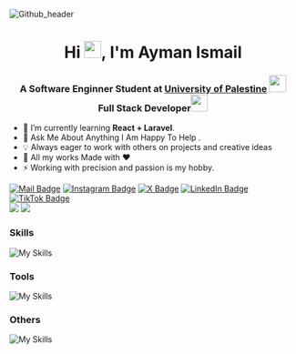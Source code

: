 ![Github_header](https://user-images.githubusercontent.com/88898454/162613510-d24014b6-b4ea-4f67-ba4a-19b4d956ceab.png)

<h1 align="center">Hi <img src="https://cdn.shopify.com/s/files/1/1061/1924/products/Waving_Hand_Sign_Emoji_Icon_ios10_grande.png?v=1571606113" width="30px" height="30px">, I'm Ayman Ismail</h1>
<h3 align="center">A Software Enginner Student at <a href="https://en.up.edu.ps/">University of Palestine</a> <img src="https://media.giphy.com/media/fYSnHlufseco8Fh93Z/giphy.gif" width="30"><br>Full Stack Developer<img src="https://media.giphy.com/media/WUlplcMpOCEmTGBtBW/giphy.gif" width="30"> </h3>

- 🌱 I’m currently learning **React + Laravel**.
- 💬 Ask Me About Anything I Am Happy To Help .
- 💡 Always eager to work with others on projects and creative ideas
- 🔰 All my works Made with ❤️ 
- ⚡ Working with precision and passion is my hobby.

[![Mail Badge](https://img.shields.io/badge/-rebestx@gmail.com-dc2626?style=flat&labelColor=dc2626&logo=gmail&logoColor=white)](mailto:rebestx@gmail.com)
[![Instagram Badge](https://img.shields.io/badge/-@ReBestX-c026d3?style=flat&labelColor=c026d3&logo=instagram&logoColor=white)](https://www.instagram.com/rebestx)
[![X Badge](https://img.shields.io/badge/-ReBestX-000000?style=flat&labelColor=000000&logo=x&logoColor=white)](https://x.com/rebestx)
[![LinkedIn Badge](https://img.shields.io/badge/-Ayman%20Ismail-0284c7?style=flat&logo=linkedin&logoColor=white)](https://www.linkedin.com/in/aymanbismail/)
[![TikTok Badge](https://img.shields.io/badge/-ReBestX-171717?style=flat&labelColor=171717&logo=tiktok&logoColor=white)](https://www.tiktok.com/@ReBest_X/)
<br>
[![](https://komarev.com/ghpvc/?username=ReBestX&color=blue&label=Profile%20Views)](https://github.com/ReBestX/ReBestX)
[![](https://img.shields.io/github/followers/ReBestX?label=GitHub%20Followers)](https://github.com/ReBestX)


### Skills

![My Skills](https://skillicons.dev/icons?perline=12&i=html,css,bootstrap,tailwind,js,ts,react,next,php,laravel,redux,mysql,supabase)

### Tools

![My Skills](https://skillicons.dev/icons?i=vscode,postman,notion)

### Others

![My Skills](https://skillicons.dev/icons?i=npm,github,netlify,vercel,stackoverflow)
